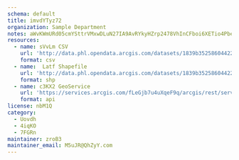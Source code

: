 ```yaml
---
schema: default
title: imvdYTyz72 
organization: Sample Department 
notes: aWvKWmURd05cmYSttrVMxwDLuN27IA9AvRYkyHZrp2478VhInCFboi6XETio4PbeH1zfDOZGMU j3haugTgQQecNs0F5KfzJPJSd 
resources:
  - name: sVvLm CSV
    url: 'http://data.phl.opendata.arcgis.com/datasets/1839b35258604422b0b520cbb668df0d_0.csv'
    format: csv
  - name:  Latf Shapefile
    url: 'http://data.phl.opendata.arcgis.com/datasets/1839b35258604422b0b520cbb668df0d_0.zip'
    format: shp
  - name: c3KX2 GeoService
    url: 'https://services.arcgis.com/fLeGjb7u4uXqeF9q/arcgis/rest/services/Air_Monitoring_Stations/FeatureServer/0/query'
    format: api
license: nbM1Q 
category:
  - Uovdh 
  - 4iqKO 
  - 7FGRn 
maintainer: zroB3  
maintainer_email: M5uJR@QhZyY.com
---
```

